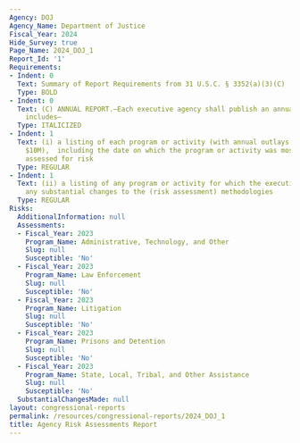 ```yaml
---
Agency: DOJ
Agency_Name: Department of Justice
Fiscal_Year: 2024
Hide_Survey: true
Page_Name: 2024_DOJ_1
Report_Id: '1'
Requirements:
- Indent: 0
  Text: Summary of Report Requirements from 31 U.S.C. § 3352(a)(3)(C)
  Type: BOLD
- Indent: 0
  Text: (C) ANNUAL REPORT.—Each executive agency shall publish an annual report that
    includes—
  Type: ITALICIZED
- Indent: 1
  Text: (i) a listing of each program or activity (with annual outlays greater than
    $10M),  including the date on which the program or activity was most recently
    assessed for risk
  Type: REGULAR
- Indent: 1
  Text: (ii) a listing of any program or activity for which the executive agency makes
    any substantial changes to the (risk assessment) methodologies
  Type: REGULAR
Risks:
  AdditionalInformation: null
  Assessments:
  - Fiscal_Year: 2023
    Program_Name: Administrative, Technology, and Other
    Slug: null
    Susceptible: 'No'
  - Fiscal_Year: 2023
    Program_Name: Law Enforcement
    Slug: null
    Susceptible: 'No'
  - Fiscal_Year: 2023
    Program_Name: Litigation
    Slug: null
    Susceptible: 'No'
  - Fiscal_Year: 2023
    Program_Name: Prisons and Detention
    Slug: null
    Susceptible: 'No'
  - Fiscal_Year: 2023
    Program_Name: State, Local, Tribal, and Other Assistance
    Slug: null
    Susceptible: 'No'
  SubstantialChangesMade: null
layout: congressional-reports
permalink: /resources/congressional-reports/2024_DOJ_1
title: Agency Risk Assessments Report
---
```

